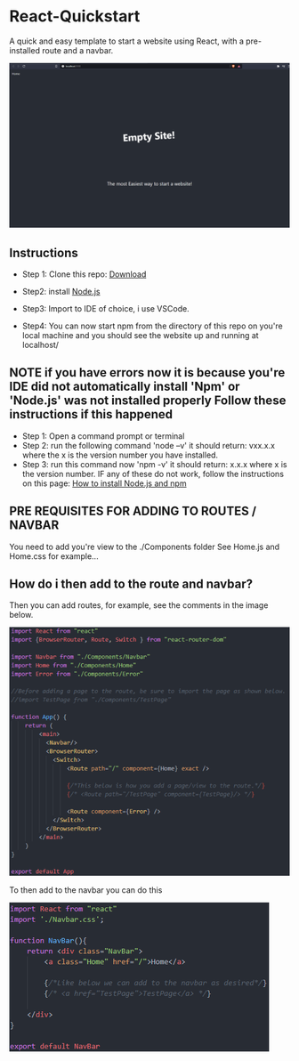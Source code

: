 # React-Quickstart
A quick and easy template to start a website using React, with a pre-installed route and a navbar.

![alt text](https://github.com/MarcusNoordstrom/React-Quickstart/blob/main/githubimages/siteshow.png?raw=true)

Instructions
--------------------------------------------------------------------------------------------------------------------------------------------------------------------------------
* Step 1: Clone this repo: [Download](https://github.com/MarcusNoordstrom/React-Quickstart.git "Download repo")

* Step2: install [Node.js](https://nodejs.org/en/ "Download NodeJS")

* Step3: Import to IDE of choice, i use VSCode.

* Step4: You can now start npm from the directory of this repo on you're local machine and you should see the website up and running at localhost/

**NOTE** if you have errors now it is because you're IDE did not automatically install 'Npm' or 'Node.js' was not installed properly Follow these instructions if this happened
--------------------------------------------------------------------------------------------------------------------------------------------------------------------------------
* Step 1: Open a command prompt or terminal
* Step 2: run the following command 'node –v' it should return: vxx.x.x where the x is the version number you have installed.
* Step 3: run this command now 'npm -v' it should return: x.x.x where x is the version number.
IF any of these do not work, follow the instructions on this page: [How to install Node.js and npm](https://phoenixnap.com/kb/install-node-js-npm-on-windows "nodejsnpm")


PRE REQUISITES FOR ADDING TO ROUTES / NAVBAR
--------------------------------------------------------------------------------------------------------------------------------------------------------------------------------
You need to add you're view to the ./Components folder
See Home.js and Home.css for example...

How do i then add to the route and navbar?
--------------------------------------------------------------------------------------------------------------------------------------------------------------------------------
Then you can add routes, for example, see the comments in the image below.

![alt text](https://raw.githubusercontent.com/MarcusNoordstrom/React-Quickstart/main/githubimages/addtoroute.png)

To then add to the navbar you can do this

![alt text](https://github.com/MarcusNoordstrom/React-Quickstart/blob/main/githubimages/addtonavbar.png?raw=true)
